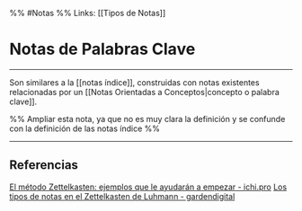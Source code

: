 %% #Notas %%
Links: [[Tipos de Notas]]

# Notas de Palabras Clave
---

Son similares a la [[notas índice]], construidas con notas existentes relacionadas por un [[Notas Orientadas a Conceptos|concepto o palabra clave]].

%% Ampliar esta nota, ya que no es muy clara la definición y se confunde con la definición de las notas índice %%

---

## Referencias
[El método Zettelkasten: ejemplos que le ayudarán a empezar - ichi.pro](https://ichi.pro/es/el-metodo-zettelkasten-ejemplos-que-le-ayudaran-a-empezar-157824025533158)
[Los tipos de notas en el Zettelkasten de Luhmann - gardendigital](https://gardendigital.blogspot.com/2021/01/los-tipos-de-notas-en-zettelkasten.html)